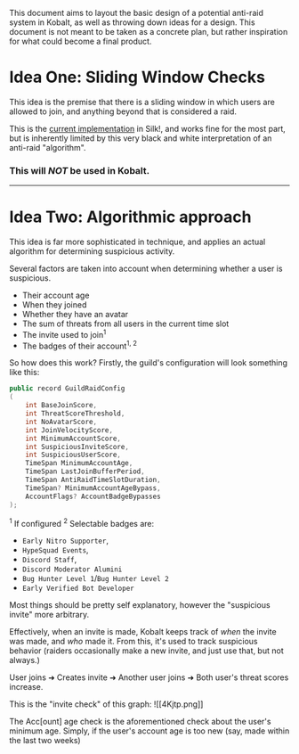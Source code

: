 This document aims to layout the basic design of a potential anti-raid system in Kobalt, as well as throwing down ideas for a design. This document is not meant to be taken as a concrete plan, but rather inspiration for what could become a final product.



# Idea One: Sliding Window Checks

This idea is the premise that there is a sliding window in which users are allowed to join, and anything beyond that is considered a raid. 

This is the [current implementation](https://github.com/VelvetThePanda/Silk/blob/df45b291863bf8451694b4a25345b38b17600b1f/src/Silk/Services/Guild/AutoMod/RaidDetectionService.cs#L48-L139) in Silk!, and works fine for the most part, but is inherently limited by this very black and white interpretation of an anti-raid "algorithm".

### This will ***NOT*** be used in Kobalt.

---

# Idea Two: Algorithmic approach

This idea is far more sophisticated in technique, and applies an actual algorithm for determining suspicious activity.

Several factors are taken into account when determining whether a user is suspicious.

- Their account age
- When they joined
- Whether they have an avatar
- The sum of threats from all users in the current time slot
- The invite used to join<sup>1</sup>
- The badges of their account<sup>1, 2</sup>

So how does this work? Firstly, the guild's configuration will look something like this:

```cs
public record GuildRaidConfig
(
	int BaseJoinScore,
	int ThreatScoreThreshold,
	int NoAvatarScore,
	int JoinVelocityScore,
	int MinimumAccountScore,
	int SuspiciousInviteScore,
	int SuspiciousUserScore,
	TimeSpan MinimumAccountAge,
	TimeSpan LastJoinBufferPeriod,
	TimeSpan AntiRaidTimeSlotDuration,
	TimeSpan? MinimumAccountAgeBypass,
	AccountFlags? AccountBadgeBypasses
);
```

<sup>1</sup> If configured
<sup>2</sup> Selectable badges are:
- `Early Nitro Supporter`, 
- `HypeSquad Events`,
- `Discord Staff`, 
- `Discord Moderator Alumini`
- `Bug Hunter Level 1`/`Bug Hunter Level 2`
- `Early Verified Bot Developer`

Most things should be pretty self explanatory, however the "suspicious invite" more arbitrary.

Effectively, when an invite is made, Kobalt keeps track of *when* the invite was made, and *who* made it. From this, it's used to track suspicious behavior (raiders occasionally make a new invite, and just use that, but not always.) 

User joins ➜ Creates invite ➜ Another user joins ➜ Both user's threat scores increase.

This is the "invite check" of this graph:
![[4Kjtp.png]]

The Acc[ount] age check is the aforementioned check about the user's minimum age. Simply, if the user's account age is too new (say, made within the last two weeks)